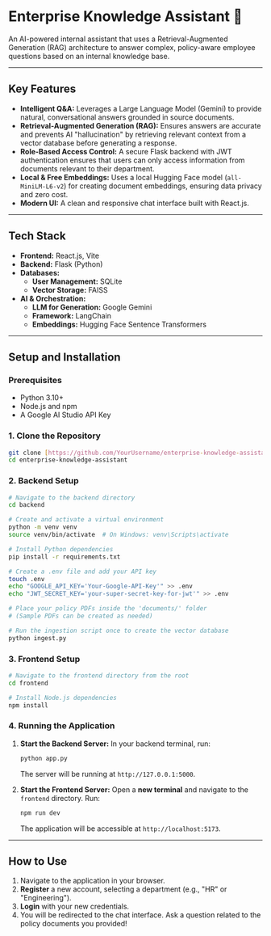 # Enterprise Knowledge Assistant 🧠

An AI-powered internal assistant that uses a Retrieval-Augmented Generation (RAG) architecture to answer complex, policy-aware employee questions based on an internal knowledge base.

---

## Key Features

-   **Intelligent Q&A:** Leverages a Large Language Model (Gemini) to provide natural, conversational answers grounded in source documents.
-   **Retrieval-Augmented Generation (RAG):** Ensures answers are accurate and prevents AI "hallucination" by retrieving relevant context from a vector database before generating a response.
-   **Role-Based Access Control:** A secure Flask backend with JWT authentication ensures that users can only access information from documents relevant to their department.
-   **Local & Free Embeddings:** Uses a local Hugging Face model (`all-MiniLM-L6-v2`) for creating document embeddings, ensuring data privacy and zero cost.
-   **Modern UI:** A clean and responsive chat interface built with React.js.

---

## Tech Stack

-   **Frontend:** React.js, Vite
-   **Backend:** Flask (Python)
-   **Databases:**
    -   **User Management:** SQLite
    -   **Vector Storage:** FAISS
-   **AI & Orchestration:**
    -   **LLM for Generation:** Google Gemini
    -   **Framework:** LangChain
    -   **Embeddings:** Hugging Face Sentence Transformers

---

## Setup and Installation

### Prerequisites

-   Python 3.10+
-   Node.js and npm
-   A Google AI Studio API Key

### 1. Clone the Repository

```bash
git clone [https://github.com/YourUsername/enterprise-knowledge-assistant.git](https://github.com/YourUsername/enterprise-knowledge-assistant.git)
cd enterprise-knowledge-assistant
```

### 2. Backend Setup

```bash
# Navigate to the backend directory
cd backend

# Create and activate a virtual environment
python -m venv venv
source venv/bin/activate  # On Windows: venv\Scripts\activate

# Install Python dependencies
pip install -r requirements.txt

# Create a .env file and add your API key
touch .env
echo "GOOGLE_API_KEY='Your-Google-API-Key'" >> .env
echo "JWT_SECRET_KEY='your-super-secret-key-for-jwt'" >> .env

# Place your policy PDFs inside the 'documents/' folder
# (Sample PDFs can be created as needed)

# Run the ingestion script once to create the vector database
python ingest.py
```

### 3. Frontend Setup

```bash
# Navigate to the frontend directory from the root
cd frontend

# Install Node.js dependencies
npm install
```

### 4. Running the Application

1.  **Start the Backend Server:** In your backend terminal, run:
    ```bash
    python app.py
    ```
    The server will be running at `http://127.0.0.1:5000`.

2.  **Start the Frontend Server:** Open a **new terminal** and navigate to the `frontend` directory. Run:
    ```bash
    npm run dev
    ```
    The application will be accessible at `http://localhost:5173`.

---

## How to Use

1.  Navigate to the application in your browser.
2.  **Register** a new account, selecting a department (e.g., "HR" or "Engineering").
3.  **Login** with your new credentials.
4.  You will be redirected to the chat interface. Ask a question related to the policy documents you provided!
